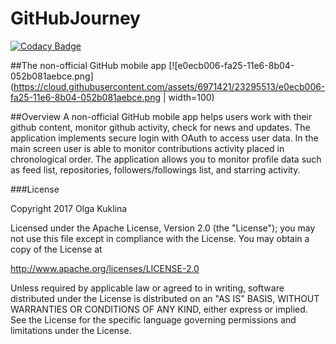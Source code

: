 # GitHubJourney


[![Codacy Badge](https://api.codacy.com/project/badge/Grade/d6fabe013081423eaedcf07056f48b15)](https://www.codacy.com/app/OlgaKuklina/GitHubJourney?utm_source=github.com&utm_medium=referral&utm_content=OlgaKuklina/GitHubJourney&utm_campaign=badger)

##The non-official GitHub mobile app
[![e0ecb006-fa25-11e6-8b04-052b081aebce.png](https://cloud.githubusercontent.com/assets/6971421/23295513/e0ecb006-fa25-11e6-8b04-052b081aebce.png | width=100)


##Overview
A non-official GitHub mobile app helps users work with their github content, monitor
github activity, check for news and updates.
The application implements secure login with OAuth to access user data.
In the main screen user is able to monitor contributions activity placed in chronological
order.
The application allows you to monitor profile data such as feed list, repositories,
followers/followings list, and starring activity.

###License

Copyright 2017 Olga Kuklina

Licensed under the Apache License, Version 2.0 (the "License"); you may not use this file except in compliance with the License. You may obtain a copy of the License at

http://www.apache.org/licenses/LICENSE-2.0

Unless required by applicable law or agreed to in writing, software distributed under the License is distributed on an "AS IS" BASIS, WITHOUT WARRANTIES OR CONDITIONS OF ANY KIND, either express or implied. See the License for the specific language governing permissions and limitations under the License.


